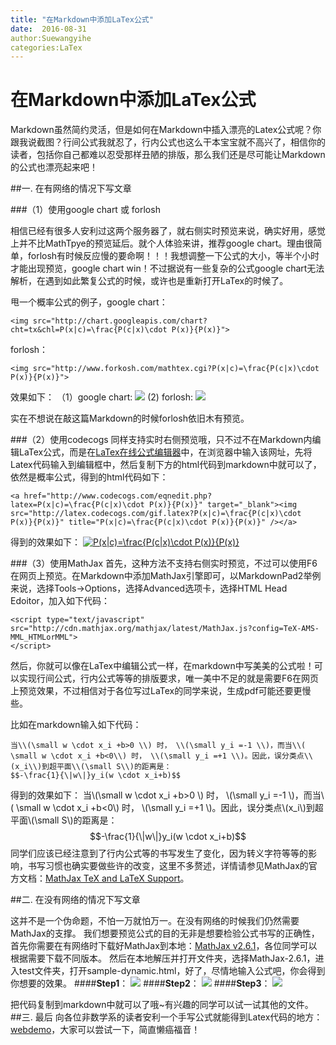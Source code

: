 ```yaml
---
title: "在Markdown中添加LaTex公式"
date:  2016-08-31 
author:Suewangyihe
categories:LaTex
---
```



# 在Markdown中添加LaTex公式

Markdown虽然简约灵活，但是如何在Markdown中插入漂亮的Latex公式呢？你跟我说截图？行间公式我就忍了，行内公式也这么干本宝宝就不高兴了，相信你的读者，包括你自己都难以忍受那样丑陋的排版，那么我们还是尽可能让Markdown的公式也漂亮起来吧！


##一. 在有网络的情况下写文章

###（1）使用google chart 或 forlosh 

相信已经有很多人安利过这两个服务器了，就右侧实时预览来说，确实好用，感觉上并不比MathTpye的预览延后。就个人体验来讲，推荐google chart。理由很简单，forlosh有时候反应慢的要命啊！！！我想调整一下公式的大小，等半个小时才能出现预览，google chart win！不过据说有一些复杂的公式google chart无法解析，在遇到如此繁复公式的时候，或许也是重新打开LaTex的时候了。

甩一个概率公式的例子，google chart：
```
<img src="http://chart.googleapis.com/chart?cht=tx&chl=P(x|c)=\frac{P(c|x)\cdot P(x)}{P(x)}">
```
forlosh：
```
<img src="http://www.forkosh.com/mathtex.cgi?P(x|c)=\frac{P(c|x)\cdot P(x)}{P(x)}">
```
效果如下：
（1）google chart:
<img src="http://chart.googleapis.com/chart?cht=tx&chl=P(x|c)=\frac{P(c|x)\cdot P(x)}{P(x)}">
 (2) forlosh:
<img src="http://www.forkosh.com/mathtex.cgi?P(x|c)=\frac{P(c|x)\cdot P(x)}{P(x)}">

实在不想说在敲这篇Markdown的时候forlosh依旧木有预览。

###（2）使用codecogs
同样支持实时右侧预览哦，只不过不在Markdown内编辑LaTex公式，而是在[LaTex在线公式编辑器](http://www.codecogs.com/latex/eqneditor.php/ "codecogs")中，在浏览器中输入该网址，先将Latex代码输入到编辑框中，然后复制下方的html代码到markdown中就可以了，依然是概率公式，得到的html代码如下：
```
<a href="http://www.codecogs.com/eqnedit.php?latex=P(x|c)=\frac{P(c|x)\cdot P(x)}{P(x)}" target="_blank"><img src="http://latex.codecogs.com/gif.latex?P(x|c)=\frac{P(c|x)\cdot P(x)}{P(x)}" title="P(x|c)=\frac{P(c|x)\cdot P(x)}{P(x)}" /></a> 
```
得到的效果如下：
<a href="http://www.codecogs.com/eqnedit.php?latex=P(x|c)=\frac{P(c|x)\cdot P(x)}{P(x)}" target="_blank"><img src="http://latex.codecogs.com/gif.latex?P(x|c)=\frac{P(c|x)\cdot P(x)}{P(x)}" title="P(x|c)=\frac{P(c|x)\cdot P(x)}{P(x)}" /></a> 


###（3）使用MathJax
首先，这种方法不支持右侧实时预览，不过可以使用F6在网页上预览。在Markdown中添加MathJax引擎即可，以MarkdownPad2举例来说，选择Tools->Options，选择Advanced选项卡，选择HTML Head Edoitor，加入如下代码：
```
<script type="text/javascript" src="http://cdn.mathjax.org/mathjax/latest/MathJax.js?config=TeX-AMS-MML_HTMLorMML">
</script>
``` 
然后，你就可以像在LaTex中编辑公式一样，在markdown中写美美的公式啦！可以实现行间公式，行内公式等等的排版要求，唯一美中不足的就是需要F6在网页上预览效果，不过相信对于各位写过LaTex的同学来说，生成pdf可能还要更慢些。

比如在markdown输入如下代码：
```
当\\(\small w \cdot x_i +b>0 \\) 时， \\(\small y_i =-1 \\)，而当\\( \small w \cdot x_i +b<0\\) 时， \\(\small y_i =+1 \\)。因此，误分类点\\(x_i\\)到超平面\\(\small S\\)的距离是：
$$-\frac{1}{\|w\|}y_i(w \cdot x_i+b)$$

```
得到的效果如下：
当\\(\small w \cdot x_i +b>0 \\) 时， \\(\small y_i =-1 \\)，而当\\( \small w \cdot x_i +b<0\\) 时， \\(\small y_i =+1 \\)。因此，误分类点\\(x_i\\)到超平面\\(\small S\\)的距离是：
$$-\frac{1}{\|w\|}y_i(w \cdot x_i+b)$$
同学们应该已经注意到了行内公式等的书写发生了变化，因为转义字符等等的影响，书写习惯也确实要做些许的改变，这里不多赘述，详情请参见MathJax的官方文档：[MathJax TeX and LaTeX Support](http://docs.mathjax.org/en/latest/tex.html "MathJax")。

##二. 在没有网络的情况下写文章

这并不是一个伪命题，不怕一万就怕万一。在没有网络的时候我们仍然需要MathJax的支撑。
我们想要预览公式的目的无非是想要检验公式书写的正确性，首先你需要在有网络时下载好MathJax到本地：[MathJax v2.6.1](https://github.com/mathjax/MathJax/releases "MathJax v2.6.1")，各位同学可以根据需要下载不同版本。
然后在本地解压并打开文件夹，选择MathJax-2.6.1，进入test文件夹，打开sample-dynamic.html，好了，尽情地输入公式吧，你会得到你想要的效果。
####**Step1**：
![](http://i.imgur.com/Tboy3d5.png)
####**Step2**：
![](http://i.imgur.com/akjb78P.png)
####**Step3**：
![](http://i.imgur.com/RRMrrMG.png)


把代码复制到markdown中就可以了哦~有兴趣的同学可以试一试其他的文件。
##三. 最后
向各位非数学系的读者安利一个手写公式就能得到Latex代码的地方：[webdemo](http://webdemo.myscript.com/views/math.html#/demo/equation "webdemo")，大家可以尝试一下，简直懒癌福音！
